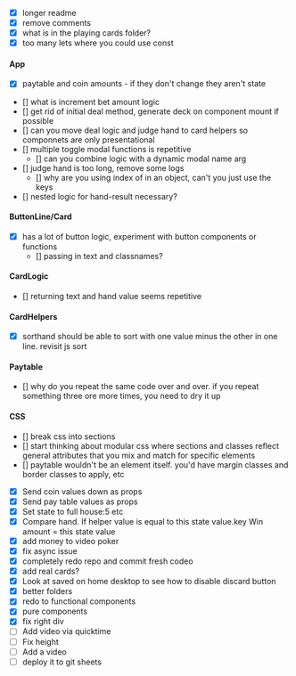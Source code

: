 - [x] longer readme
- [x] remove comments
- [x] what is in the playing cards folder?
- [x] too many lets where you could use const

#### App
- [x] paytable and coin amounts - if they don't change they aren't state
- [] what is increment bet amount logic
- [] get rid of initial deal method, generate deck on component mount if possible
- [] can you move deal logic and judge hand to card helpers so componnets are only presentational
- [] multiple toggle modal functions is repetitive
  - [] can you combine logic with a dynamic modal name arg
- [] judge hand is too long, remove some logs
  - [] why are you using index of in an object, can't you just use the keys
- [] nested logic for hand-result necessary?

#### ButtonLine/Card
- [x] has a lot of button logic, experiment with button components or functions
  - [] passing in text and classnames?

#### CardLogic
- [] returning text and hand value seems repetitive

#### CardHelpers
- [x] sorthand should be able to sort with one value minus the other in one line. revisit js sort

#### Paytable
- [] why do you repeat the same code over and over. if you repeat something three ore more times, you need to dry it up

#### CSS
- [] break css into sections
- [] start thinking about modular css where sections and classes reflect general attributes that you mix and match for specific elements
 - [] paytable wouldn't be an element itself. you'd have margin classes and border classes to apply, etc


- [x] Send coin values down as props
- [x] Send pay table values as props
- [x] Set state to full house:5 etc
- [x] Compare hand. If helper value is equal to this state value.key Win amount = this state value
- [x] add money to video poker
- [x] fix async issue
- [x] completely redo repo and commit fresh codeo
- [x] add real cards?
- [x] Look at saved on home desktop to see how to disable discard button
- [x] better folders
- [x] redo to functional components
- [x] pure components
- [x] fix right div
- [ ] Add video via quicktime
- [ ] Fix height 
- [ ] Add a video
- [ ] deploy it to git sheets
